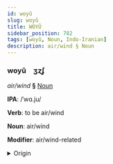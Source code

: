 ```yaml
---
id: woyû
slug: woyû
title: WOYÛ
sidebar_position: 782
tags: [woyû, Noun, Indo-Iranian]
description: air/wind § Noun
---
```


### woyû&emsp;<span kind="abugida">ʒɀʄ</span>

*air/wind* **§** [Noun](../../tags/Noun)

**IPA**: /ˈwɑ.ju/

**Verb**: to be air/wind

**Noun**: air/wind

**Modifier**: air/wind-related

<details>
    <summary>Origin</summary>
    Sanskrit वायु vāyú [ʋäː.juː]<br/>
    <em>Indo-Iranian Language Family</em>
</details>